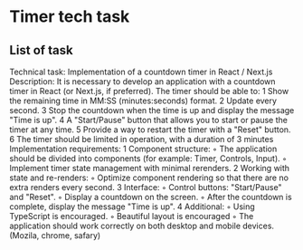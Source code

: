 # Timer tech task

## List of task

Technical task: Implementation of a countdown timer in React / Next.js
Description:
It is necessary to develop an application with a countdown timer in React (or Next.js, if preferred). The timer should be able to:
1 Show the remaining time in MM:SS (minutes:seconds) format.
2 Update every second.
3 Stop the countdown when the time is up and display the message "Time is up".
4 A "Start/Pause" button that allows you to start or pause the timer at any time.
5 Provide a way to restart the timer with a "Reset" button.
6 The timer should be limited in operation, with a duration of 3 minutes
Implementation requirements:
1 Component structure:
◦ The application should be divided into components (for example: Timer, Controls, Input).
◦ Implement timer state management with minimal rerenders.
2 Working with state and re-renders:
◦ Optimize component rendering so that there are no extra renders every second.
3 Interface:
◦ Control buttons: "Start/Pause" and "Reset".
◦ Display a countdown on the screen.
◦ After the countdown is complete, display the message "Time is up".
4 Additional:
◦ Using TypeScript is encouraged.
◦ Beautiful layout is encouraged
◦ The application should work correctly on both desktop and mobile devices. (Mozila, chrome, safary)

